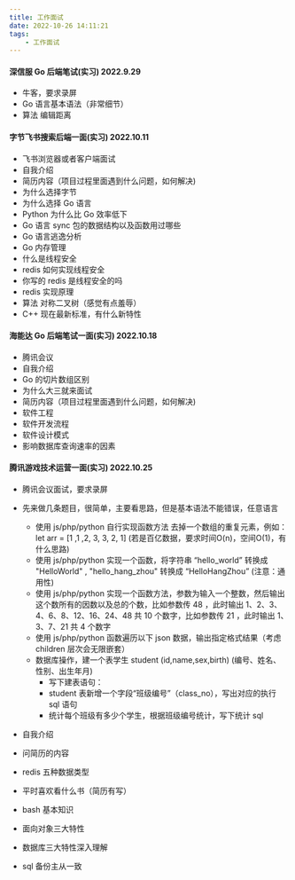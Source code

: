 ```yaml
---
title: 工作面试
date: 2022-10-26 14:11:21
tags:
	- 工作面试
---
```

#### 深信服 Go 后端笔试(实习) 2022.9.29
- 牛客，要求录屏
- Go 语言基本语法（非常细节）
- 算法 编辑距离 


#### 字节飞书搜索后端一面(实习) 2022.10.11
- 飞书浏览器或者客户端面试
- 自我介绍
- 简历内容（项目过程里面遇到什么问题，如何解决)
- 为什么选择字节
- 为什么选择 Go 语言
- Python 为什么比 Go 效率低下
- Go 语言 sync 包的数据结构以及函数用过哪些
- Go 语言逃逸分析
- Go 内存管理
- 什么是线程安全
- redis 如何实现线程安全
- 你写的 redis 是线程安全的吗
- redis 实现原理
- 算法 对称二叉树（感觉有点羞辱）
- C++ 现在最新标准，有什么新特性

#### 海能达 Go 后端笔试一面(实习) 2022.10.18
- 腾讯会议
- 自我介绍
- Go 的切片数组区别
- 为什么大三就来面试
- 简历内容（项目过程里面遇到什么问题，如何解决)
- 软件工程
- 软件开发流程
- 软件设计模式
- 影响数据库查询速率的因素
 
#### 腾讯游戏技术运营一面(实习) 2022.10.25
- 腾讯会议面试，要求录屏
- 先来做几条题目，很简单，主要看思路，但是基本语法不能错误，任意语言

	- 使用 js/php/python 自行实现函数方法 去掉一个数组的重复元素，例如：let arr = [1 ,1 ,2, 3, 3, 2, 1] (若是百亿数据，要求时间O(n)，空间O(1)，有什么思路)
	- 使用 js/php/python 实现一个函数，将字符串 “hello_world” 转换成 "HelloWorld" , "hello_hang_zhou" 转换成 “HelloHangZhou” (注意：通用性)
	- 使用 js/php/python 实现一个函数方法，参数为输入一个整数，然后输出这个数所有的因数以及总的个数，比如参数传 48 ，此时输出 1、2、3、4、6、8、12、16、24、48 共 10 个数字，比如参数传 21 ，此时输出 1、3、7、21 共 4 个数字
	- 使用 js/php/python 函数遍历以下 json 数据，输出指定格式结果（考虑 children 层次会无限嵌套）	
	- 数据库操作，建一个表学生 student (id,name,sex,birth) (编号、姓名、性别、出生年月)
		- 写下建表语句：
		- student 表新增一个字段“班级编号”（class_no），写出对应的执行 sql 语句
		- 统计每个班级有多少个学生，根据班级编号统计，写下统计 sql
- 自我介绍
- 问简历的内容
- redis 五种数据类型
- 平时喜欢看什么书（简历有写）
- bash 基本知识
- 面向对象三大特性
- 数据库三大特性深入理解
- sql 备份主从一致


